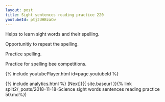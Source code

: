 ```yaml
---
layout: post
title: Sight sentences reading practice 220
youtubeId: ptj2UHBzaCw
---
```

 
 
Helps to learn sight words and their spelling.

Opportunitiy to repeat the spelling. 

Practice spelling. 
 
Practice for spelling bee competitions. 
 
{% include youtubePlayer.html id=page.youtubeId %}
 
 
{% include analytics.html %} 
[Next]({{ site.baseurl }}{% link  split2/_posts/2018-11-18-Science sight words sentences reading practice 50.md%})
 
